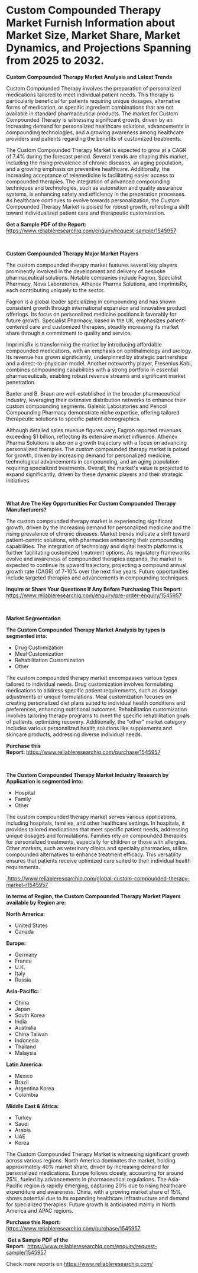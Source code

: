 <p><h1>Custom Compounded Therapy Market Furnish Information about Market Size, Market Share, Market Dynamics, and Projections Spanning from 2025 to 2032.</h1></p><p><strong>Custom Compounded Therapy Market Analysis and Latest Trends</strong></p>
<p><p>Custom Compounded Therapy involves the preparation of personalized medications tailored to meet individual patient needs. This therapy is particularly beneficial for patients requiring unique dosages, alternative forms of medication, or specific ingredient combinations that are not available in standard pharmaceutical products. The market for Custom Compounded Therapy is witnessing significant growth, driven by an increasing demand for personalized healthcare solutions, advancements in compounding technologies, and a growing awareness among healthcare providers and patients regarding the benefits of customized treatments.</p><p>The Custom Compounded Therapy Market is expected to grow at a CAGR of 7.4% during the forecast period. Several trends are shaping this market, including the rising prevalence of chronic diseases, an aging population, and a growing emphasis on preventive healthcare. Additionally, the increasing acceptance of telemedicine is facilitating easier access to compounded therapies. The integration of advanced compounding techniques and technologies, such as automation and quality assurance systems, is enhancing safety and efficiency in the preparation processes. As healthcare continues to evolve towards personalization, the Custom Compounded Therapy Market is poised for robust growth, reflecting a shift toward individualized patient care and therapeutic customization.</p></p>
<p><strong>Get a Sample PDF of the Report:&nbsp;</strong> <a href="https://www.reliableresearchiq.com/enquiry/request-sample/1545957?utm_campaign=2190&utm_medium=2&utm_source=Github&utm_content=ia&utm_term=03032025&utm_id=custom-compounded-therapy">https://www.reliableresearchiq.com/enquiry/request-sample/1545957</a></p>
<p>&nbsp;</p>
<p><strong>Custom Compounded Therapy Major Market Players</strong></p>
<p><p>The custom compounded therapy market features several key players prominently involved in the development and delivery of bespoke pharmaceutical solutions. Notable companies include Fagron, Specialist Pharmacy, Nova Laboratories, Athenex Pharma Solutions, and ImprimisRx, each contributing uniquely to the sector.</p><p>Fagron is a global leader specializing in compounding and has shown consistent growth through international expansion and innovative product offerings. Its focus on personalized medicine positions it favorably for future growth. Specialist Pharmacy, based in the UK, emphasizes patient-centered care and customized therapies, steadily increasing its market share through a commitment to quality and service.</p><p>ImprimisRx is transforming the market by introducing affordable compounded medications, with an emphasis on ophthalmology and urology. Its revenue has grown significantly, underpinned by strategic partnerships and a direct-to-physician model. Another noteworthy player, Fresenius Kabi, combines compounding capabilities with a strong portfolio in essential pharmaceuticals, enabling robust revenue streams and significant market penetration.</p><p>Baxter and B. Braun are well-established in the broader pharmaceutical industry, leveraging their extensive distribution networks to enhance their custom compounding segments. Galenic Laboratories and Pencol Compounding Pharmacy demonstrate niche expertise, offering tailored therapeutic solutions to specific patient demographics.</p><p>Although detailed sales revenue figures vary, Fagron reported revenues exceeding $1 billion, reflecting its extensive market influence. Athenex Pharma Solutions is also on a growth trajectory with a focus on advancing personalized therapies. The custom compounded therapy market is poised for growth, driven by increasing demand for personalized medicine, technological advancements in compounding, and an aging population requiring specialized treatments. Overall, the market's value is projected to expand significantly, driven by these dynamic players and their strategic initiatives.</p></p>
<p>&nbsp;</p>
<p><strong>What Are The Key Opportunities For Custom Compounded Therapy Manufacturers?</strong></p>
<p><p>The custom compounded therapy market is experiencing significant growth, driven by the increasing demand for personalized medicine and the rising prevalence of chronic diseases. Market trends indicate a shift toward patient-centric solutions, with pharmacies enhancing their compounding capabilities. The integration of technology and digital health platforms is further facilitating customized treatment options. As regulatory frameworks evolve and awareness of compounded therapies expands, the market is expected to continue its upward trajectory, projecting a compound annual growth rate (CAGR) of 7-10% over the next five years. Future opportunities include targeted therapies and advancements in compounding techniques.</p></p>
<p><strong>Inquire or Share Your Questions If Any Before Purchasing This Report:</strong> <a href="https://www.reliableresearchiq.com/enquiry/pre-order-enquiry/1545957?utm_campaign=2190&utm_medium=2&utm_source=Github&utm_content=ia&utm_term=03032025&utm_id=custom-compounded-therapy">https://www.reliableresearchiq.com/enquiry/pre-order-enquiry/1545957</a></p>
<p>&nbsp;</p>
<p><strong>Market Segmentation</strong></p>
<p><strong>The Custom Compounded Therapy Market Analysis by types is segmented into:</strong></p>
<p><ul><li>Drug Customization</li><li>Meal Customization</li><li>Rehabilitation Customization</li><li>Other</li></ul></p>
<p><p>The custom compounded therapy market encompasses various types tailored to individual needs. Drug customization involves formulating medications to address specific patient requirements, such as dosage adjustments or unique formulations. Meal customization focuses on creating personalized diet plans suited to individual health conditions and preferences, enhancing nutritional outcomes. Rehabilitation customization involves tailoring therapy programs to meet the specific rehabilitation goals of patients, optimizing recovery. Additionally, the "other" market category includes various personalized health solutions like supplements and skincare products, addressing diverse individual needs.</p></p>
<p><strong>Purchase this Report:&nbsp;</strong><a href="https://www.reliableresearchiq.com/purchase/1545957?utm_campaign=2190&utm_medium=2&utm_source=Github&utm_content=ia&utm_term=03032025&utm_id=custom-compounded-therapy">https://www.reliableresearchiq.com/purchase/1545957</a></p>
<p>&nbsp;</p>
<p><strong>The Custom Compounded Therapy Market Industry Research by Application is segmented into:</strong></p>
<p><ul><li>Hospital</li><li>Family</li><li>Other</li></ul></p>
<p><p>The custom compounded therapy market serves various applications, including hospitals, families, and other healthcare settings. In hospitals, it provides tailored medications that meet specific patient needs, addressing unique dosages and formulations. Families rely on compounded therapies for personalized treatments, especially for children or those with allergies. Other markets, such as veterinary clinics and specialty pharmacies, utilize compounded alternatives to enhance treatment efficacy. This versatility ensures that patients receive optimized care suited to their individual health requirements.</p></p>
<p><a href="https://www.reliableresearchiq.com/global-custom-compounded-therapy-market-r1545957?utm_campaign=2190&utm_medium=2&utm_source=Github&utm_content=ia&utm_term=03032025&utm_id=custom-compounded-therapy">&nbsp;https://www.reliableresearchiq.com/global-custom-compounded-therapy-market-r1545957</a></p>
<p><strong>In terms of Region, the Custom Compounded Therapy Market Players available by Region are:</strong></p>
<p>
    <p> <strong> North America: </strong>
        <ul>
            <li>United States</li>
            <li>Canada</li>
        </ul>
        </p> 
    <p> <strong> Europe: </strong>
        <ul>
            <li>Germany</li>
            <li>France</li>
            <li>U.K.</li>
            <li>Italy</li>
            <li>Russia</li>
        </ul>
        </p> 
    <p> <strong> Asia-Pacific: </strong>
        <ul>
            <li>China</li>
            <li>Japan</li>
            <li>South Korea</li>
            <li>India</li>
            <li>Australia</li>
            <li>China Taiwan</li>
            <li>Indonesia</li>
            <li>Thailand</li>
            <li>Malaysia</li>
        </ul>
        </p> 
    <p> <strong> Latin America: </strong>
        <ul>
            <li>Mexico</li>
            <li>Brazil</li>
            <li>Argentina Korea</li>
            <li>Colombia</li>
        </ul>
        </p> 
    <p> <strong> Middle East & Africa: </strong>
        <ul>
            <li>Turkey</li>
            <li>Saudi</li>
            <li>Arabia</li>
            <li>UAE</li>
            <li>Korea</li>
        </ul>
    </p>
    </p>
<p><p>The Custom Compounded Therapy Market is witnessing significant growth across various regions. North America dominates the market, holding approximately 40% market share, driven by increasing demand for personalized medications. Europe follows closely, accounting for around 25%, fueled by advancements in pharmaceutical regulations. The Asia-Pacific region is rapidly emerging, capturing 20% due to rising healthcare expenditure and awareness. China, with a growing market share of 15%, shows potential due to its expanding healthcare infrastructure and demand for specialized therapies. Future growth is anticipated mainly in North America and APAC regions.</p></p>
<p><strong>Purchase this Report: </strong><a href="https://www.reliableresearchiq.com/purchase/1545957?utm_campaign=2190&utm_medium=2&utm_source=Github&utm_content=ia&utm_term=03032025&utm_id=custom-compounded-therapy">https://www.reliableresearchiq.com/purchase/1545957</a></p>
<p>&nbsp;<strong>Get a Sample PDF of the Report:&nbsp;&nbsp;</strong><a href="https://www.reliableresearchiq.com/enquiry/request-sample/1545957?utm_campaign=2190&utm_medium=2&utm_source=Github&utm_content=ia&utm_term=03032025&utm_id=custom-compounded-therapy">https://www.reliableresearchiq.com/enquiry/request-sample/1545957</a></p>
<p><strong></strong></p>
<p>Check more reports on <a href="https://www.reliableresearchiq.com/?utm_campaign=2190&utm_medium=2&utm_source=Github&utm_content=ia&utm_term=03032025&utm_id=custom-compounded-therapy">https://www.reliableresearchiq.com/</a></p>